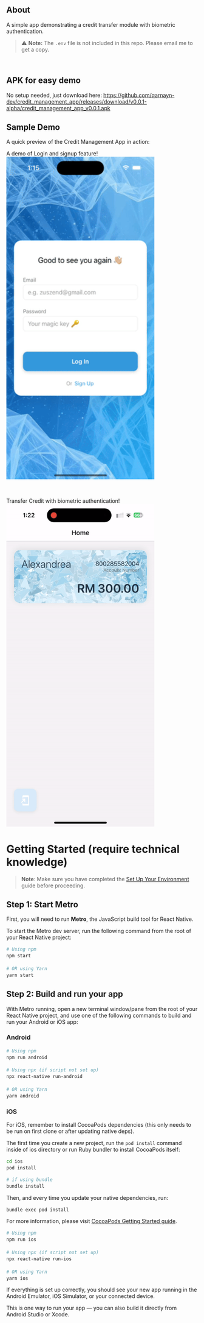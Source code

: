 ## About
A simple app demonstrating a credit transfer module with biometric authentication.
<br/>
> ⚠️ **Note:** The `.env` file is not included in this repo. Please email me to get a copy.
<br/>

## APK for easy demo
No setup needed, just download here:
https://github.com/qarnayn-dev/credit_management_app/releases/download/v0.0.1-alpha/credit_management_app_v0.0.1.apk

## Sample Demo
A quick preview of the Credit Management App in action:
<br/>

A demo of Login and signup feature!  
<img src="src/assets/demo/credit_management_app_login.gif" width="390" />

<br/>

Transfer Credit with biometric authentication!  
<img src="src/assets/demo/credit_management_app_sample.gif" width="390" />


# Getting Started (require technical knowledge)
> **Note**: Make sure you have completed the [Set Up Your Environment](https://reactnative.dev/docs/set-up-your-environment) guide before proceeding.

## Step 1: Start Metro

First, you will need to run **Metro**, the JavaScript build tool for React Native.

To start the Metro dev server, run the following command from the root of your React Native project:

```sh
# Using npm
npm start

# OR using Yarn
yarn start
```

## Step 2: Build and run your app

With Metro running, open a new terminal window/pane from the root of your React Native project, and use one of the following commands to build and run your Android or iOS app:

### Android

```sh
# Using npm
npm run android

# Using npx (if script not set up)
npx react-native run-android

# OR using Yarn
yarn android
```

### iOS

For iOS, remember to install CocoaPods dependencies (this only needs to be run on first clone or after updating native deps).

The first time you create a new project, run the `pod install` command inside of ios directory or run Ruby bundler to install CocoaPods itself:

```sh
cd ios
pod install
```

```sh
# if using bundle
bundle install
```

Then, and every time you update your native dependencies, run:

```sh
bundle exec pod install
```

For more information, please visit [CocoaPods Getting Started guide](https://guides.cocoapods.org/using/getting-started.html).

```sh
# Using npm
npm run ios

# Using npx (if script not set up)
npx react-native run-ios

# OR using Yarn
yarn ios
```

If everything is set up correctly, you should see your new app running in the Android Emulator, iOS Simulator, or your connected device.

This is one way to run your app — you can also build it directly from Android Studio or Xcode.